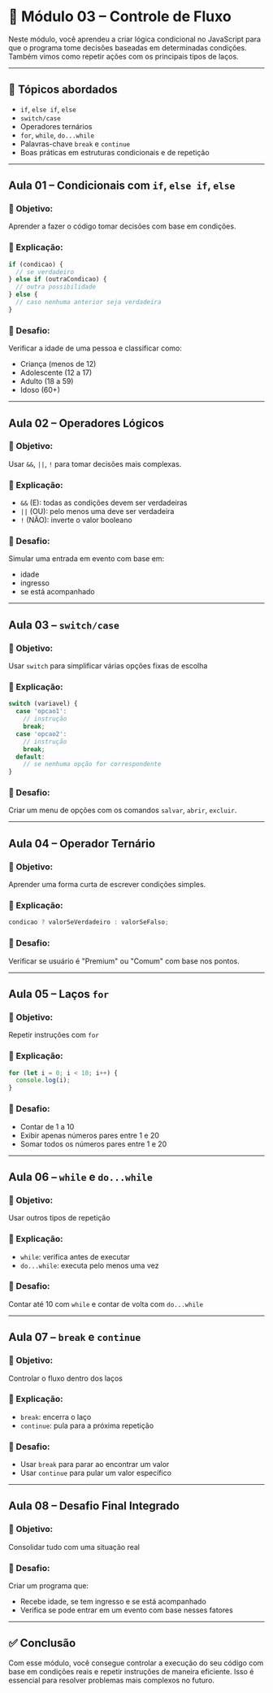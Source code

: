 # 📘 Módulo 03 – Controle de Fluxo

Neste módulo, você aprendeu a criar lógica condicional no JavaScript para que o programa tome decisões baseadas em determinadas condições. Também vimos como repetir ações com os principais tipos de laços.

---

## 📌 Tópicos abordados

- `if`, `else if`, `else`
- `switch/case`
- Operadores ternários
- `for`, `while`, `do...while`
- Palavras-chave `break` e `continue`
- Boas práticas em estruturas condicionais e de repetição

---

## Aula 01 – Condicionais com `if`, `else if`, `else`

### 🎯 Objetivo:
Aprender a fazer o código tomar decisões com base em condições.

### 📘 Explicação:
```js
if (condicao) {
  // se verdadeiro
} else if (outraCondicao) {
  // outra possibilidade
} else {
  // caso nenhuma anterior seja verdadeira
}
```

### 🧪 Desafio:
Verificar a idade de uma pessoa e classificar como:
- Criança (menos de 12)
- Adolescente (12 a 17)
- Adulto (18 a 59)
- Idoso (60+)

---

## Aula 02 – Operadores Lógicos

### 🎯 Objetivo:
Usar `&&`, `||`, `!` para tomar decisões mais complexas.

### 📘 Explicação:
- `&&` (E): todas as condições devem ser verdadeiras
- `||` (OU): pelo menos uma deve ser verdadeira
- `!` (NÃO): inverte o valor booleano

### 🧪 Desafio:
Simular uma entrada em evento com base em:
- idade
- ingresso
- se está acompanhado

---

## Aula 03 – `switch/case`

### 🎯 Objetivo:
Usar `switch` para simplificar várias opções fixas de escolha

### 📘 Explicação:
```js
switch (variavel) {
  case 'opcao1':
    // instrução
    break;
  case 'opcao2':
    // instrução
    break;
  default:
    // se nenhuma opção for correspondente
}
```

### 🧪 Desafio:
Criar um menu de opções com os comandos `salvar`, `abrir`, `excluir`.

---

## Aula 04 – Operador Ternário

### 🎯 Objetivo:
Aprender uma forma curta de escrever condições simples.

### 📘 Explicação:
```js
condicao ? valorSeVerdadeiro : valorSeFalso;
```

### 🧪 Desafio:
Verificar se usuário é "Premium" ou "Comum" com base nos pontos.

---

## Aula 05 – Laços `for`

### 🎯 Objetivo:
Repetir instruções com `for`

### 📘 Explicação:
```js
for (let i = 0; i < 10; i++) {
  console.log(i);
}
```

### 🧪 Desafio:
- Contar de 1 a 10
- Exibir apenas números pares entre 1 e 20
- Somar todos os números pares entre 1 e 20

---

## Aula 06 – `while` e `do...while`

### 🎯 Objetivo:
Usar outros tipos de repetição

### 📘 Explicação:
- `while`: verifica antes de executar
- `do...while`: executa pelo menos uma vez

### 🧪 Desafio:
Contar até 10 com `while` e contar de volta com `do...while`

---

## Aula 07 – `break` e `continue`

### 🎯 Objetivo:
Controlar o fluxo dentro dos laços

### 📘 Explicação:
- `break`: encerra o laço
- `continue`: pula para a próxima repetição

### 🧪 Desafio:
- Usar `break` para parar ao encontrar um valor
- Usar `continue` para pular um valor específico

---

## Aula 08 – Desafio Final Integrado

### 🎯 Objetivo:
Consolidar tudo com uma situação real

### 🧪 Desafio:
Criar um programa que:
- Recebe idade, se tem ingresso e se está acompanhado
- Verifica se pode entrar em um evento com base nesses fatores

---

## ✅ Conclusão

Com esse módulo, você consegue controlar a execução do seu código com base em condições reais e repetir instruções de maneira eficiente. Isso é essencial para resolver problemas mais complexos no futuro.
